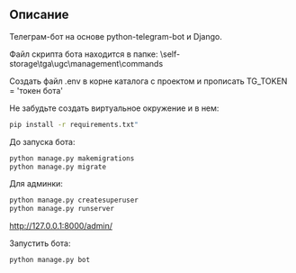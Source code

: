 ## Описание

Телеграм-бот на основе python-telegram-bot и Django.

Файл скрипта бота находится в папке: \self-storage\tga\ugc\management\commands

Создать файл .env в корне каталога с проектом и прописать TG_TOKEN = 'токен бота'

Не забудьте создать виртуальное окружение и в нем:
```sh
pip install -r requirements.txt"
```

До запуска бота:
```sh
python manage.py makemigrations
python manage.py migrate
```

Для админки:
```sh
python manage.py createsuperuser
python manage.py runserver
```
http://127.0.0.1:8000/admin/

Запустить бота:
```sh
python manage.py bot
```

